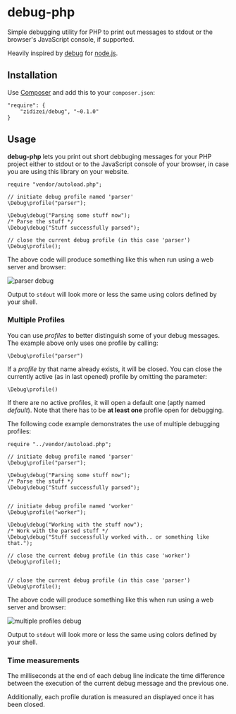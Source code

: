 # debug-php

Simple debugging utility for PHP to print out messages to stdout
or the browser's JavaScript console, if supported.

Heavily inspired by [debug](https://github.com/visionmedia/debug)
for [node.js](http://nodejs.org).

## Installation

Use [Composer](http://getcomposer.org) and add this to your
`composer.json`:

    "require": {
        "zidizei/debug", "~0.1.0"
    }

## Usage

**debug-php** lets you print out short debbuging messages for your
PHP project either to stdout or to the JavaScript console of your
browser, in case you are using this library on your website.

```
require "vendor/autoload.php";

// initiate debug profile named 'parser'
\Debug\profile("parser");

\Debug\debug("Parsing some stuff now");
/* Parse the stuff */
\Debug\debug("Stuff successfully parsed");

// close the current debug profile (in this case 'parser')
\Debug\profile();

```

The above code will produce something like this when run using
a web server and browser:

![parser debug](http://attic.patrickl.am/zidizei/debug-php/debug-parser.png)

Output to `stdout` will look more or less the same using colors
defined by your shell.

### Multiple Profiles

You can use *profiles* to better distinguish some of your debug
messages. The example above only uses one profile by calling:

    \Debug\profile("parser")

If a *profile* by that name already exists, it will be closed.
You can close the currently active (as in last opened) profile
by omitting the parameter:

    \Debug\profile()

If there are no active profiles, it will open a default one
(aptly named *default*).
Note that there has to be **at least one** profile open for debugging.

The following code example demonstrates the use of multiple
debugging profiles:

```
require "../vendor/autoload.php";

// initiate debug profile named 'parser'
\Debug\profile("parser");

\Debug\debug("Parsing some stuff now");
/* Parse the stuff */
\Debug\debug("Stuff successfully parsed");


// initiate debug profile named 'worker'
\Debug\profile("worker");

\Debug\debug("Working with the stuff now");
/* Work with the parsed stuff */
\Debug\debug("Stuff successfully worked with.. or something like that.");

// close the current debug profile (in this case 'worker')
\Debug\profile();


// close the current debug profile (in this case 'parser')
\Debug\profile();
```

The above code will produce something like this when run using
a web server and browser:

![multiple profiles debug](http://attic.patrickl.am/zidizei/debug-php/debug-profiles.png)

Output to `stdout` will look more or less the same using colors
defined by your shell.

### Time measurements

The milliseconds at the end of each debug line indicate the time
difference between the execution of the current debug message
and the previous one.

Additionally, each profile duration is measured an displayed once
it has been closed.
